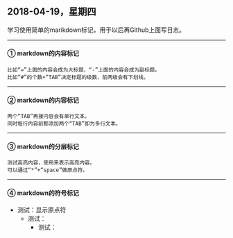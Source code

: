 ## 2018-04-19，星期四
  学习使用简单的marikdown标记，用于以后再Github上面写日志。

---

#### ① markdown的内容标记
    比如“=”上面的内容会成为大标题，“-”上面的内容会成为副标题。
    比如“#”的个数+“TAB”决定标题的级数，前两级会有下划线。
    
---

#### ② markdown的内容标记
    两个“TAB”再接内容会有单行文本。
    同时每行内容前都添加两个“TAB”即为多行文本。
    
---

#### ③ markdown的分层标记
    测试高亮内容，使用来表示高亮内容。
    可以通过“*”+“space”做原点符。
    
---

#### ④ markdown的符号标记
  * 测试：显示原点符
    * 测试：
      * 测试：

    
